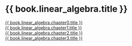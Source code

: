 # {{ book.linear_algebra.title }}

[{{ book.linear_algebra.chapter0.title }}](Chapter00.md)  
[{{ book.linear_algebra.chapter1.title }}](Chapter01.md)  
[{{ book.linear_algebra.chapter2.title }}](Chapter02.md)  
[{{ book.linear_algebra.chapter3.title }}](Chapter03.md)  